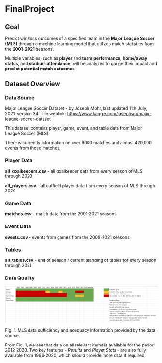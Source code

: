 # FinalProject

## Goal 

Predict win/loss outcomes of a specified team in the **Major League Soccer (MLS)** through a machine learning model that utilizes match statistics from the **2001-2021** seasons. 

Multiple variables, such as **player** and **team performance**, **home/away status**, and **stadium attendance**, will be analyzed to gauge their impact and **predict potential match outcomes**.

## Dataset Overview

  ### Data Source
  
  Major League Soccer Dataset - by Joseph Mohr, last updated 11th July, 2021; version 34. The weblink: https://www.kaggle.com/josephvm/major-league-soccer-dataset

  This dataset contains player, game, event, and table data from Major League Soccer (MLS).

  There is currently information on over 6000 matches and almost 420,000 events from those matches.

  ### Player Data
  
  **all_goalkeepers.csv** - all goalkeeper data from every season of MLS through 2020
  
  **all_players.csv** - all outfield player data from every season of MLS through 2020

  ### Game Data

  **matches.csv** - match data from the 2001-2021 seasons

  ### Event Data

  **events.csv** - events from games from the 2008-2021 seasons

  ### Tables

  **all_tables.csv** - end of season / current standing of tables for every season through 2021
  
  ### Data Quality
  
  ![MLS data quality](/Resources/MLS_data_quality.png)
  
  Fig. 1. MLS data sufficiency and adequacy information provided by the data source.
  
  From Fig. 1, we see that data on all relevant items is available for the period 2012-2020. Two key features - *Results* and *Player Stats* - are also fully available from 1996-2020, which should provide more data if required.
  
  
